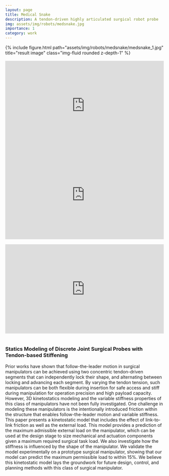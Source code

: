 ```yaml
---
layout: page
title: Medical Snake
description: A tendon-driven highly articulated surgical robot probe
img: assets/img/robots/medsnake.jpg
importance: 1
category: work
---
```



<div class="row">
    <div class="col mt-6 mt-md-0">
        {% include figure.html path="assets/img/robots/medsnake/medsnake_1.jpg" title="result image" class="img-fluid rounded z-depth-1" %}
    </div>
</div><br>

<div class="row">
    <div class="col-sm mt-3 mt-md-0">
        <div style="padding:56.25% 0 0 0;position:relative;"><iframe src="https://player.vimeo.com/video/763459804?h=fbca182567&amp;badge=0&amp;autopause=0&amp;player_id=0&amp;app_id=58479" frameborder="0" allow="autoplay; fullscreen; picture-in-picture" allowfullscreen style="position:absolute;top:0;left:0;width:100%;height:100%;" title="Medsnake_Simu_Vid2(2).mp4"></iframe></div><script src="https://player.vimeo.com/api/player.js"></script>
    </div>
    <div class="col-sm mt-3 mt-md-0">
        <div style="padding:56.25% 0 0 0;position:relative;"><iframe src="https://player.vimeo.com/video/763459556?h=a0641dda62&amp;badge=0&amp;autopause=0&amp;player_id=0&amp;app_id=58479" frameborder="0" allow="autoplay; fullscreen; picture-in-picture" allowfullscreen style="position:absolute;top:0;left:0;width:100%;height:100%;" title="medsnake_heart.mp4"></iframe></div><script src="https://player.vimeo.com/api/player.js"></script>
    </div>
</div><br>


<div style="padding:56.25% 0 0 0;position:relative;"><iframe src="https://player.vimeo.com/video/763459276?h=8d87847fa6&amp;badge=0&amp;autopause=0&amp;player_id=0&amp;app_id=58479" frameborder="0" allow="autoplay; fullscreen; picture-in-picture" allowfullscreen style="position:absolute;top:0;left:0;width:100%;height:100%;" title="demo3.mp4"></iframe></div><script src="https://player.vimeo.com/api/player.js"></script><br>


<!-- 
<iframe src="https://player.vimeo.com/video/763459276?h=8d87847fa6&amp;badge=0&amp;autopause=0&amp;player_id=0&amp;app_id=58479" width="810" height="540" frameborder="0" allow="autoplay; fullscreen; picture-in-picture" allowfullscreen title="demo3.mp4"></iframe>
 -->

### Statics Modeling of Discrete Joint Surgical Probes with Tendon-based Stiffening

Prior works have shown that follow-the-leader motion in surgical manipulators can be achieved using two concentric tendon-driven segments that can independently lock their shape, and alternating between locking and advancing each segment. By varying the tendon tension, such manipulators can be both flexible during insertion for safe access and stiff during manipulation for operation precision and high payload capacity.
However, 3D kinetostatics modeling and the variable stiffness properties of this class of manipulators have not been fully investigated. One challenge in modeling these manipulators is the intentionally introduced friction within the structure that enables follow-the-leader motion and variable stiffness. This paper presents a kinetostatic model that includes the effect of link-to-link friction as well as the external load. This model provides a prediction of the maximum admissible external load on the manipulator, which can be used at the design stage to size mechanical and actuation components given a maximum required surgical task load. We also investigate how the stiffness is influenced by the shape of the manipulator. We validate the model experimentally on a prototype surgical manipulator, showing that our model can predict the maximum permissible load to within 15%. We believe this kinetostatic model lays the groundwork for future design, control, and planning methods with this class of surgical manipulator.
    
